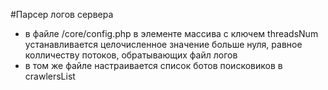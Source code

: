 #Парсер логов сервера

- в файле /core/config.php в элементе массива с ключем threadsNum устанавливается целочисленное значение больше нуля, равное колличеству потоков, обратывающих файл логов
- в том же файле настраивается список ботов поисковиков в crawlersList